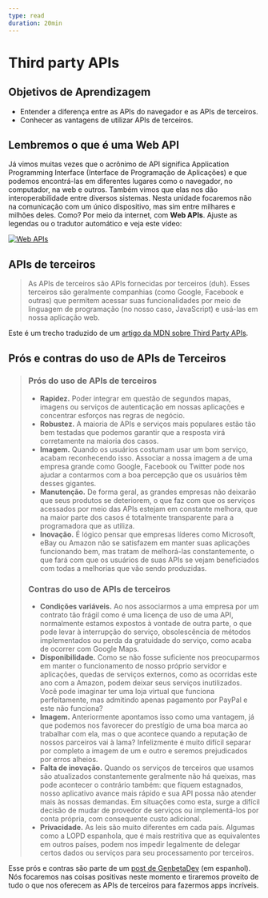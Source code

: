 ```yaml
---
type: read
duration: 20min
---
```


# Third party APIs

## Objetivos de Aprendizagem

- Entender a diferença entre as APIs do navegador e as APIs de terceiros.
- Conhecer as vantagens de utilizar APIs de terceiros.

## Lembremos o que é uma Web API

Já vimos muitas vezes que o acrônimo de API significa Application Programming
Interface (Interface de Programação de Aplicações) e que podemos encontrá-las em
diferentes lugares como o navegador, no computador, na web e outros. Também
vimos que elas nos dão interoperabilidade entre diversos sistemas. Nesta unidade
focaremos não na comunicação com um único dispositivo, mas sim entre milhares e
milhões deles. Como? Por meio da internet, com **Web APIs**. Ajuste as legendas
ou o tradutor automático e veja este vídeo:

[![Web
APIs](https://img.youtube.com/vi/_49_6pjTXiQ/0.jpg)](https://youtu.be/_49_6pjTXiQ)

## APIs de terceiros

> As APIs de terceiros são APIs fornecidas por terceiros (duh). Esses terceiros
> são geralmente companhias (como Google, Facebook e outras) que permitem
> acessar suas funcionalidades por meio de linguagem de programação (no nosso
> caso, JavaScript) e usá-las em nossa aplicação web.

Este é um trecho traduzido de um [artigo da MDN sobre Third Party
APIs](https://developer.mozilla.org/en-US/docs/Learn/JavaScript/Client-side_web_APIs/Third_party_APIs).

## Prós e contras do uso de APIs de Terceiros

> ### Prós do uso de APIs de terceiros
>
>- **Rapidez.** Poder integrar em questão de segundos mapas, imagens ou serviços
>  de autenticação em nossas aplicações e concentrar esforços nas regras de
>  negócio.
>- **Robustez.** A maioria de APIs e serviços mais populares estão tão bem
>  testadas que podemos garantir que a resposta virá corretamente na maioria dos
>  casos.
>- **Imagem.** Quando os usuários costumam usar um bom serviço, acabam
>  reconhecendo isso. Associar a nossa imagem a de uma empresa grande como
>  Google, Facebook ou Twitter pode nos ajudar a contarmos com a boa percepção
>  que os usuários têm desses gigantes.
>- **Manutenção.** De forma geral, as grandes empresas não deixarão que seus
>  produtos se deteriorem, o que faz com que os serviços acessados por meio das
>  APIs estejam em constante melhora, que na maior parte dos casos é totalmente
>  transparente para a programadora que as utiliza.
>- **Inovação.** É lógico pensar que empresas líderes como Microsoft, eBay ou
>  Amazon não se satisfazem em manter suas aplicações funcionando bem, mas
>  tratam de melhorá-las constantemente, o que fará com que os usuários de suas
>  APIs se vejam beneficiados com todas a melhorias que vão sendo produzidas.
>
>### Contras do uso de APIs de terceiros
>
>- **Condições variáveis.** Ao nos associarmos a uma empresa por um contrato tão
>  frágil como é uma licença de uso de uma API, normalmente estamos expostos à
>  vontade de outra parte, o que pode levar à interrupção do serviço,
>  obsolescência de métodos implementados ou perda da gratuidade do serviço,
>  como acaba de ocorrer com Google Maps.
>- **Disponibilidade.** Como se não fosse suficiente nos preocuparmos em manter
>  o funcionamento de nosso próprio servidor e aplicações, quedas de serviços
>  externos, como as ocorridas este ano com a Amazon, podem deixar seus serviços
>  inutilizados. Você pode imaginar ter uma loja virtual que funciona
>  perfeitamente, mas admitindo apenas pagamento por PayPal e este não funciona?
>- **Imagem.** Anteriormente apontamos isso como uma vantagem, já que podemos
>  nos favorecer do prestígio de uma boa marca ao trabalhar com ela, mas o que
>  acontece quando a reputação de nossos parceiros vai à lama? Infelizmente é
>  muito difícil separar por completo a imagem de um e outro e seremos
>  prejudicados por erros alheios.
>- **Falta de inovação.** Quando os serviços de terceiros que usamos são
>  atualizados constantemente geralmente não há queixas, mas pode acontecer o
>  contrário também: que fiquem estagnados, nosso aplicativo avance mais rápido
>  e sua API possa não atender mais às nossas demandas. Em situações como esta,
>  surge a difícil decisão de mudar de provedor de serviços ou implementá-los
>  por conta própria, com consequente custo adicional.
>- **Privacidade.** As leis são muito diferentes em cada país. Algumas como a
>  LOPD espanhola, que é mais restritiva que as equivalentes em outros países,
>  podem nos impedir legalmente de delegar certos dados ou serviços para seu
>  processamento por terceiros.

Esse prós e contras são parte de um [post de
GenbetaDev](https://www.genbetadev.com/programacion-en-la-nube/pros-y-contras-del-uso-de-apis-de-terceros)
(em espanhol). Nós focaremos nas coisas positivas neste momento e tiraremos
proveito de tudo o que nos oferecem as APIs de terceiros para fazermos apps
incríveis.
